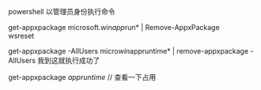 powershell 以管理员身份执行命令

get-appxpackage microsoft.win*app*run* | Remove-AppxPackage  
wsreset

get-appxpackage -AllUsers micro*win*appruntime* | remove-appxpackage -AllUsers  我到这就执行成功了


get-appxpackage *appruntime* // 查看一下占用